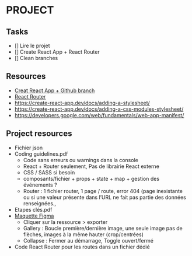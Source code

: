 # PROJECT

## Tasks

- [] Lire le projet
- [] Create React App + React Router
- [] Clean branches

## Resources
- [Creat React App + Github branch](https://dev.to/kristenkinnearohlmann/basic-setup-for-create-react-app-1e3m)
- [React Router](https://reactrouter.com/en/main)
- https://create-react-app.dev/docs/adding-a-stylesheet/
- https://create-react-app.dev/docs/adding-a-css-modules-stylesheet/
- https://developers.google.com/web/fundamentals/web-app-manifest/

## Project resources
- Fichier json
- Coding guidelines.pdf
    - Code sans erreurs ou warnings dans la console
    - React + Router seulement, Pas de librairie React externe
    - CSS / SASS si besoin
    - composants/fichier + props + state + map + gestion des événements ?
    - Router : 1 fichier router, 1 page / route, error 404 (page inexistante ou si une valeur présente dans l’URL ne fait pas partie des données renseignées., 
- Etapes clés.pdf
- [Maquette Figma](https://www.figma.com/file/bAnXDNqRKCRRP8mY2gcb5p/UI-Design-Kasa-FR?node-id=4%3A1&t=uGuxfsom3TmlLbZy-0)
    - Cliquer sur la ressource > exporter
    - Gallery : Boucle première/dernière image, une seule image pas de flèches, images à la même hauter (crop/centrées)
    - Collapse : Fermer au démarrage, Toggle ouvert/fermé
- Code React Router pour les routes dans un fichier dédié